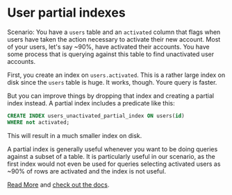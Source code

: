 # User partial indexes

Scenario: 
You have a `users` table and an `activated` column that flags when users have taken the action necessary to activate their new account.
Most of your users, let's say ~90%, have activated their accounts.
You have some process that is querying against this table to find unactivated user accounts.

First, you create an index on `users.activated`. This is a rather large index on disk since the `users` table is huge.
It works, though. Youre query is faster.

But you can improve things by dropping that index and creating a partial index instead.
A partial index includes a predicate like this:

```sql
CREATE INDEX users_unactivated_partial_index ON users(id)
WHERE not activated;
```

This will result in a much smaller index on disk.

A partial index is generally useful whenever you want to be doing queries against a subset of a table.
It is particularly useful in our scenario, as the first index would not even be used for queries selecting activated users as ~90% of rows are activated and the index is not useful.

[Read More](https://hakibenita.com/sql-tricks-application-dba#use-partial-indexes) and [check out the docs](https://www.postgresql.org/docs/8.0/indexes-partial.html).
